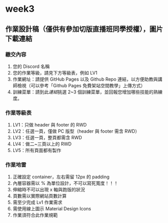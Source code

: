 # week3
## 作業設計稿（僅供有參加切版直播班同學授權），圖片下載連結

### 繳交內容
1. 您的 Discord 名稱
2. 您的作業等級，請見下方等級表，例如 LV1
3. 作業網址：請提供 GitHub Pages 以及 Github Repo 連結，以方便助教與講師檢視（可以參考「Github Pages 免費架站空間教學」上傳方式）
4. 訓練菜單：請到此*連結*挑選 2~3 個訓練菜單，並回報您增加哪些技能的熟練度。

### 作業等級表
1. LV1：只做 header 與 footer 的 RWD
2. LV2：任選一頁，僅做 PC 版型（header 與 footer 需含 RWD）
3. LV3：任選一頁，整頁都需含 RWD
4. LV4：做二~三頁以上的 RWD
5. LV5：所有頁面都有製作

### 作業地雷
1. 正確設定 container，左右需留 12px 的 padding
2. 內層容器需以 % 為單位設計，不可以寫死寬度！！！
3. 伸縮時不可以出現 x 軸與跑版的狀況
4. 頁數需以實際網站頁數計算
5. 需至少完成 Lv1 作業需求
6. 需使用線上圖示 Material Design Icons
7. 作業須符合此作業規範
